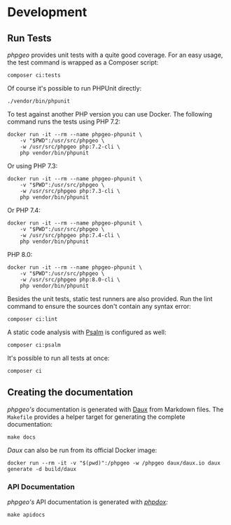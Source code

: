 # Development

## Run Tests

_phpgeo_ provides unit tests with a quite good coverage. For an easy usage,
the test command is wrapped as a Composer script:

``` shell
composer ci:tests
```

Of course it's possible to run PHPUnit directly:

``` shell
./vendor/bin/phpunit
```

To test against another PHP version you can use Docker. The following command runs
the tests using PHP 7.2:

``` shell
docker run -it --rm --name phpgeo-phpunit \
    -v "$PWD":/usr/src/phpgeo \
    -w /usr/src/phpgeo php:7.2-cli \
    php vendor/bin/phpunit
```

Or using PHP 7.3:

``` shell
docker run -it --rm --name phpgeo-phpunit \
    -v "$PWD":/usr/src/phpgeo \
    -w /usr/src/phpgeo php:7.3-cli \
    php vendor/bin/phpunit
```

Or PHP 7.4:

``` shell
docker run -it --rm --name phpgeo-phpunit \
    -v "$PWD":/usr/src/phpgeo \
    -w /usr/src/phpgeo php:7.4-cli \
    php vendor/bin/phpunit
```

PHP 8.0:

``` shell
docker run -it --rm --name phpgeo-phpunit \
    -v "$PWD":/usr/src/phpgeo \
    -w /usr/src/phpgeo php:8.0-cli \
    php vendor/bin/phpunit
```

Besides the unit tests, static test runners are also provided. Run the lint
command to ensure the sources don't contain any syntax error:

``` shell
composer ci:lint
```

A static code analysis with [Psalm](https://psalm.dev/) is configured as well:

``` shell
composer ci:psalm
```

It's possible to run all tests at once:

``` shell
composer ci
```

## Creating the documentation

*phpgeo's* documentation is generated with [Daux](https://daux.io/) from Markdown files.
The `Makefile` provides a helper target for generating the complete documentation:

``` shell
make docs
```

*Daux* can also be run from its official Docker image:

``` shell
docker run --rm -it -v "$(pwd)":/phpgeo -w /phpgeo daux/daux.io daux generate -d build/daux
```

### API Documentation

*phpgeo's* API documentation is generated with *[phpdox](http://phpdox.de/):*

```shell
make apidocs
```
